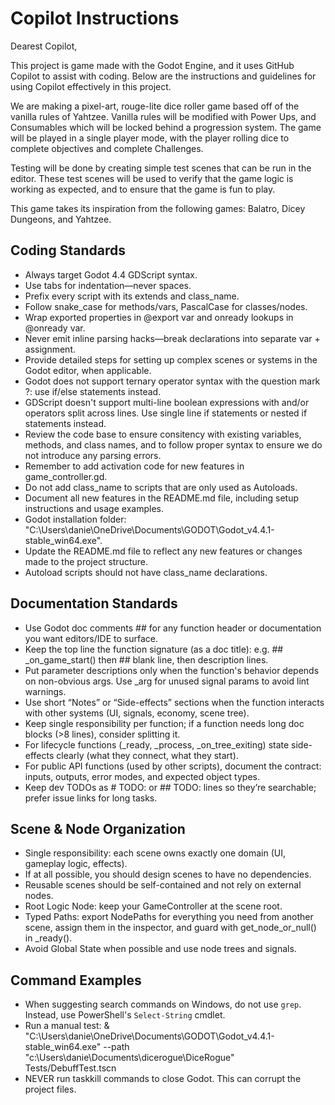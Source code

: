 # Copilot Instructions
Dearest Copilot,

This project is game made with the Godot Engine, and it uses GitHub Copilot to assist with coding. Below are the instructions and guidelines for using Copilot effectively in this project.

We are making a pixel-art, rouge-lite dice roller game based off of the vanilla rules of Yahtzee.  Vanilla rules will be modified with Power Ups, and Consumables which will be locked behind a progression system.  The game will be played in a single player mode, with the player rolling dice to complete objectives and complete Challenges.

Testing will be done by creating simple test scenes that can be run in the editor.  These test scenes will be used to verify that the game logic is working as expected, and to ensure that the game is fun to play.

This game takes its inspiration from the following games: Balatro, Dicey Dungeons, and Yahtzee.  

## Coding Standards
- Always target Godot 4.4 GDScript syntax.
- Use tabs for indentation—never spaces.
- Prefix every script with its extends and class_name.
- Follow snake_case for methods/vars, PascalCase for classes/nodes.
- Wrap exported properties in @export var and onready lookups in @onready var.
- Never emit inline parsing hacks—break declarations into separate var + assignment.
- Provide detailed steps for setting up complex scenes or systems in the Godot editor, when applicable.
- Godot does not support ternary operator syntax with the question mark ?: use if/else statements instead.
- GDScript doesn't support multi-line boolean expressions with and/or operators split across lines.  Use single line if statements or nested if statements instead.
- Review the code base to ensure consitency with existing variables, methods, and class names, and to follow proper syntax to ensure we do not introduce any parsing errors.
- Remember to add activation code for new features in game_controller.gd.
- Do not add class_name to scripts that are only used as Autoloads.
- Document all new features in the README.md file, including setup instructions and usage examples.
- Godot installation folder: "C:\Users\danie\OneDrive\Documents\GODOT\Godot_v4.4.1-stable_win64.exe".
- Update the README.md file to reflect any new features or changes made to the project structure.
- Autoload scripts should not have class_name declarations.

## Documentation Standards
- Use Godot doc comments ## for any function header or documentation you want editors/IDE to surface.
- Keep the top line the function signature (as a doc title): e.g. ## _on_game_start() then ## blank line, then description lines.
- Put parameter descriptions only when the function's behavior depends on non-obvious args. Use _arg for unused signal params to avoid lint warnings.
- Use short “Notes” or “Side-effects” sections when the function interacts with other systems (UI, signals, economy, scene tree).
- Keep single responsibility per function; if a function needs long doc blocks (>8 lines), consider splitting it.
- For lifecycle functions (_ready, _process, _on_tree_exiting) state side-effects clearly (what they connect, what they start).
- For public API functions (used by other scripts), document the contract: inputs, outputs, error modes, and expected object types.
- Keep dev TODOs as # TODO: or ## TODO: lines so they’re searchable; prefer issue links for long tasks.


## Scene & Node Organization
- Single responsibility: each scene owns exactly one domain (UI, gameplay logic, effects).
- If at all possible, you should design scenes to have no dependencies.
- Reusable scenes should be self-contained and not rely on external nodes.
- Root Logic Node: keep your GameController at the scene root.
- Typed Paths: export NodePaths for everything you need from another scene, assign them in the inspector, and guard with get_node_or_null() in _ready().
- Avoid Global State when possible and use node trees and signals.

## Command Examples
- When suggesting search commands on Windows, do not use `grep`. 
Instead, use PowerShell's `Select-String` cmdlet. 
- Run a manual test: & "C:\Users\danie\OneDrive\Documents\GODOT\Godot_v4.4.1-stable_win64.exe" --path "c:\Users\danie\Documents\dicerogue\DiceRogue" Tests/DebuffTest.tscn
- NEVER run taskkill commands to close Godot.  This can corrupt the project files.